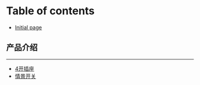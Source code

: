 # Table of contents

* [Initial page](README.md)

## 产品介绍

---

* [4开插座](4-kai-cha-zuo.md)
* [情景开关](qing-jing-kai-guan.md)

